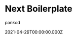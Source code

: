 ---
title: Next Boilerplate
github: https://github.com/pankod/next-boilerplate
demo: https://pankod.github.io/next-boilerplate/
license: MIT
author: pankod
author_link: ''
date: 2021-04-29T00:00:00.000Z
ssg:
  - Nextjs
cms: null
css:
  - Tailwind
category:
  - Boilerplate
description: >-
  A well-structured production ready Next.js boilerplate with Typescript, Redux,
  Jest, Enzyme, Express.js, Sass, Css, EnvConfig, Fetch, Reverse Proxy, Bundle
  Analyzer and Built-in Project CLI.
draft: true
publish_date: '2018-12-19T13:36:52Z'
update_date: '2021-03-08T13:42:42Z'
github_star: 1439
github_fork: 275
disabled_reason: Github repo not found
---